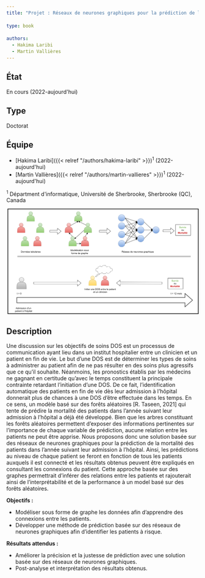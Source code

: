 ```yaml
---
title: "Projet : Réseaux de neurones graphiques pour la prédiction de la mortalité des patients dans l’année suivant leur admission à l’hôpital"

type: book

authors:
  - Hakima Laribi
  - Martin Vallières
---
```


## État

En cours (2022-aujourd'hui)

## Type

Doctorat

## Équipe

- [Hakima Laribi]({{< relref "/authors/hakima-laribi" >}})<sup>1</sup> (2022-aujourd'hui)
- [Martin Vallières]({{< relref "/authors/martin-vallieres" >}})<sup>1</sup> (2022-aujourd'hui)

<sup>1</sup> Départment d'informatique, Université de Sherbrooke, Sherbrooke (QC), Canada

![Présentation du projet](project.png "Présentation du projet")

## Description
Une discussion sur les objectifs de soins DOS est un processus de communication ayant lieu dans un institut hospitalier entre un clinicien et un patient en fin de vie. Le but d’une DOS est de déterminer les types de soins à administrer au patient afin de ne pas résulter en des soins plus agressifs que ce qu’il souhaite. Néanmoins, les pronostics établis par les médecins ne gagnant en certitude qu’avec le temps constituent la principale contrainte retardant l’initiation d’une DOS. De ce fait, l’identification automatique des patients en fin de vie dès leur admission à l’hôpital donnerait plus de chances à une DOS d’être effectuée dans les temps. En ce sens, un modèle basé sur des forêts aléatoires [R. Taseen, 2021] qui tente de prédire la mortalité des patients dans l’année suivant leur admission à l’hôpital a déjà été développé. Bien que les arbres constituant les forêts aléatoires permettent d’exposer des informations pertinentes sur l’importance de chaque variable de prédiction, aucune relation entre les patients ne peut être apprise. Nous proposons donc une solution basée sur des réseaux de neurones graphiques pour la prédiction de la mortalité des patients dans l’année suivant leur admission à l’hôpital. Ainsi, les prédictions au niveau de chaque patient se feront en fonction de tous les patients auxquels il est connecté et les résultats obtenus peuvent être expliqués en consultant les connexions du patient. Cette approche basée sur des graphes permettrait d’inférer des relations entre les patients et rajouterait ainsi de l’interprétabilité et  de la performance à un model basé sur des forêts aléatoires.

**Objectifs :** 

- Modéliser sous forme de graphe les données afin d’apprendre des connexions entre les patients.
- Développer une méthode de prédiction basée sur des réseaux de neurones graphiques afin d’identifier les patients à risque.

**Résultats attendus :**

- Améliorer la précision et la justesse de prédiction avec une solution basée sur des réseaux de neurones graphiques.
- Post-analyse et interprétation des résultats obtenus.
